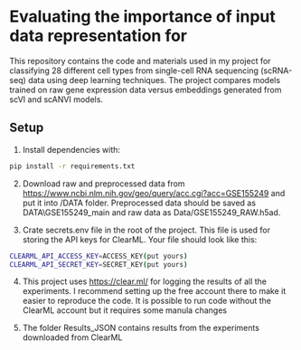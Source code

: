 # Evaluating the importance of input data representation for

This repository contains the code and materials used in my project for classifying 28 different cell types from single-cell RNA sequencing (scRNA-seq) data using deep learning techniques. The project compares models trained on raw gene expression data versus embeddings generated from scVI and scANVI models.

##  Setup
1. Install dependencies with:

```bash
pip install -r requirements.txt
```
2. Download raw and preprocessed data from https://www.ncbi.nlm.nih.gov/geo/query/acc.cgi?acc=GSE155249 and put it into /DATA folder. Preprocessed data should be saved as DATA\GSE155249_main and raw data as Data/GSE155249_RAW.h5ad.

3. Crate secrets.env file in the root of the project. This file is used for storing the API keys for ClearML. Your file should look like this:

```bash
CLEARML_API_ACCESS_KEY=ACCESS_KEY(put yours)
CLEARML_API_SECRET_KEY=SECRET_KEY(put yours)
```

4. This project uses https://clear.ml/ for logging the results of all the experiments. I recommend setting up the free account there to make it easier to reproduce the code. It is possible to run code without the ClearML account but it requires some manula changes

5. The folder Results_JSON contains results from the experiments downloaded from ClearML
